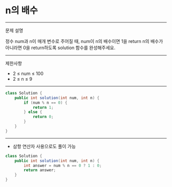 # n의 배수
---
문제 설명

정수 num과 n이 매개 변수로 주어질 때, num이 n의 배수이면 1을 return n의 배수가 아니라면 0을 return하도록 solution 함수를 완성해주세요.

---
제한사항
- 2 ≤ num ≤ 100
- 2 ≤ n ≤ 9
---
``` Java
class Solution {
    public int solution(int num, int n) {
        if (num % n == 0) {
            return 1;
        } else {
            return 0;
        }
    }
}
```
---
- 삼항 연산자 사용으로도 풀이 가능
``` Java
class Solution {
    public int solution(int num, int n) {
        int answer = num % n == 0 ? 1 : 0;
        return answer;
    }
}
```